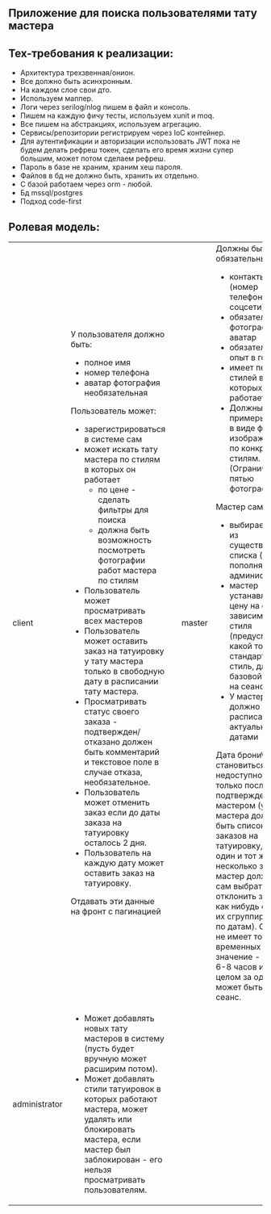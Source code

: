 ﻿Приложение для поиска пользователями тату мастера
-----

## Тех-требования к реализации:

- Архитектура трехзвенная/онион.
- Все должно быть асинхронным.
- На каждом слое свои дто.
- Используем маппер.
- Логи через serilog/nlog пишем в файл и консоль.
- Пишем на каждую фичу тесты, используем xunit и moq.
- Все пишем на абстракциях, используем агрегацию.
- Сервисы/репозитории регистрируем через IoC контейнер.
- Для аутентификации и авторизации использовать JWT пока не будем делать рефреш токен, сделать его время жизни супер большим, может потом сделаем рефреш.
- Пароль в базе не храним, храним хеш пароля.
- Файлов в бд не должно быть, хранить их отдельно.
- С базой работаем через orm - любой.
- Бд mssql/postgres
- Подход code-first

## Ролевая модель:


<table>
<tr>
<td>client</td>
<td>У пользователя должно быть:
		<ul>
			<li>полное имя </li>
			<li>номер телефона</li>
			<li>аватар фотография необязательная</li>
	    </ul>
	Пользователь может:
		<ul>
			 <li>зарегистрироваться в системе сам</li>
			 <li>может искать тату мастера по стилям в которых он работает
				<ul>
					<li> по цене - сделать фильтры для поиска</li>
					<li>должна быть возможность посмотреть фотографии работ мастера по стилям</li>
				</ul>
			</li>
			<li>Пользователь может просматривать всех мастеров</li>
			<li>Пользователь может оставить заказ на татуировку у тату мастера только в свободную дату в расписании тату мастера.</li>
			<li>Просматривать статус своего заказа - подтвержден/отказано должен быть комментарий и текстовое поле в случае отказа, необязательное.</li>
			<li>Пользователь может отменить заказ если до даты заказа на татуировку осталось 2 дня.</li>
			<li>Пользователь на каждую дату может оставить заказ на татуировку. </li>
		</ul>
	Отдавать эти данные на фронт с пагинацией
<td>
<td>master</td>
<td>Должны быть обязательные:
		<ul>
			<li>контакты (номер телефона, соцсети)</li>
			<li>обязательная фотография аватар</li>
			<li>обязательный опыт в годах</li>
			<li>имеет перечень стилей в которых он работает</li>
			<li>Должны быть примеры работ в виде файлов изображений по конкретным стилям. (Ограничем пятью фотографиями)</li>	
		</ul>
  Мастер сам:
		<ul>
			<li> выбирает стили из существующего списка (список пополняет администратор)</li>
			<li> мастер устанавливает цену на сеанс в зависимости от стиля (предусмотреть какой то стандартный стиль, для базовой цены на сеанс)</li>
			<li>У мастера должно быть расписание с актуальными датами</li>	
		</ul>
		Дата брони\записи становиться недоступной только после подтверждения мастером (у мастера должен быть список заказов на татуировку, если в один и тот же день несколько заказов, мастер должен сам выбрать или отклонить заказ, как нибудь стоит их сгруппировать по датам). 
		Cеанс не имеет точных временных значение - длиться 6-8 часов и в целом за один день может быть один сеанс.
</td>
</tr>
<tr>
<td>administrator</td>
<td>
	<ul>
		<li>Может добавлять новых тату мастеров в систему (пусть будет вручную может расширим потом).</li>
		<li>Может добавлять стили татуировок в которых работают мастера, может удалять или блокировать мастера, если мастер был заблокирован - его нельзя просматривать пользователям.</li>
	</ul>
</td>
</tr>
</table>